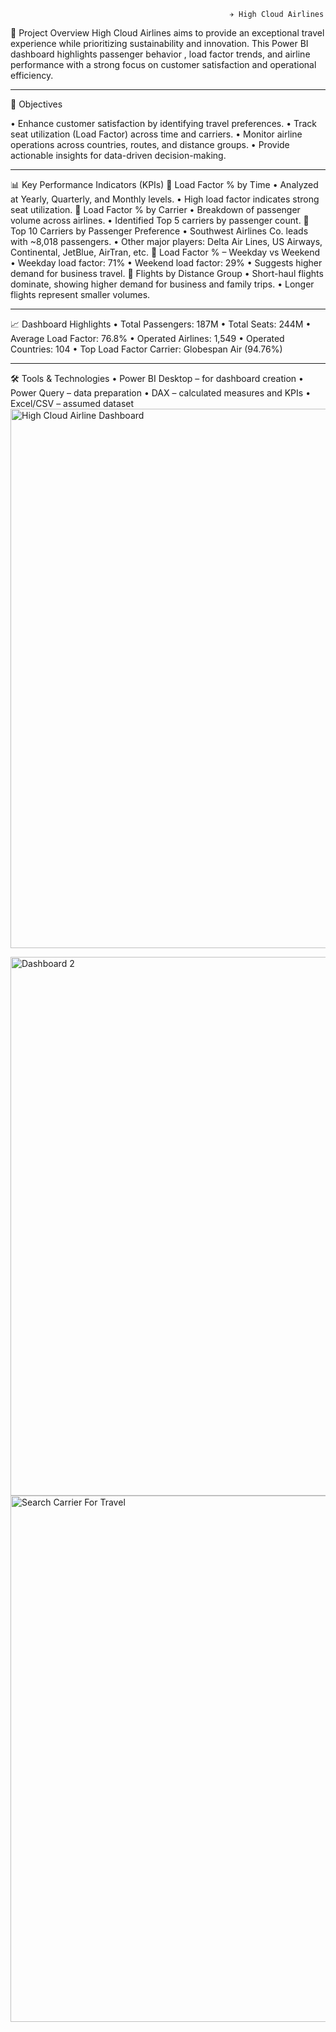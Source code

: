                                                      ✈️ High Cloud Airlines 
📌 Project Overview
High Cloud Airlines aims to provide an exceptional travel experience while prioritizing sustainability and innovation. This Power BI dashboard highlights passenger behavior , load factor trends, and airline performance with a strong focus on customer satisfaction and operational efficiency.
________________________________________
🎯 Objectives

•	Enhance customer satisfaction by identifying travel preferences.
•	Track seat utilization (Load Factor) across time and carriers.
•	Monitor airline operations across countries, routes, and distance groups.
•	Provide actionable insights for data-driven decision-making.
________________________________________
📊 Key Performance Indicators (KPIs)
        🔹 Load Factor % by Time
      •	Analyzed at Yearly, Quarterly, and Monthly levels.
      •	High load factor indicates strong seat utilization.
🔹 Load Factor % by Carrier
•	Breakdown of passenger volume across airlines.
•	Identified Top 5 carriers by passenger count.
🔹 Top 10 Carriers by Passenger Preference
•	Southwest Airlines Co. leads with ~8,018 passengers.
•	Other major players: Delta Air Lines, US Airways, Continental, JetBlue, AirTran, etc.
🔹 Load Factor % – Weekday vs Weekend
•	Weekday load factor: 71%
•	Weekend load factor: 29%
•	Suggests higher demand for business travel.
🔹 Flights by Distance Group
•	Short-haul flights dominate, showing higher demand for business and family trips.
•	Longer flights represent smaller volumes.
________________________________________
📈 Dashboard Highlights
•	Total Passengers: 187M
•	Total Seats: 244M
•	Average Load Factor: 76.8%
•	Operated Airlines: 1,549
•	Operated Countries: 104
•	Top Load Factor Carrier: Globespan Air (94.76%)
________________________________________
🛠️ Tools & Technologies
•	Power BI Desktop – for dashboard creation
•	Power Query – data preparation
•	DAX – calculated measures and KPIs
•	Excel/CSV – assumed dataset
<img width="1553" height="863" alt="High Cloud Airline Dashboard" src="https://github.com/user-attachments/assets/cfa71a2b-2733-4ba2-9f13-5b1dfea852c1" />

<img width="1562" height="862" alt="Dashboard 2" src="https://github.com/user-attachments/assets/b95d5947-e964-4d75-9be0-b4e21bfb5b4a" />

<img width="1508" height="842" alt="Search Carrier For Travel" src="https://github.com/user-attachments/assets/a515c983-23fb-40cc-9ef6-759bbddfb2fa" />



